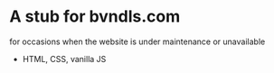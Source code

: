 # A stub for bvndls.com
for occasions when the website is under maintenance or unavailable
- HTML, CSS, vanilla JS
